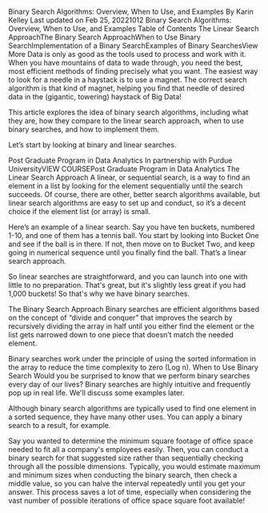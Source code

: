 Binary Search Algorithms: Overview, When to Use, and Examples
By Karin Kelley
Last updated on Feb 25, 20221012
Binary Search Algorithms: Overview, When to Use, and Examples
Table of Contents
The Linear Search ApproachThe Binary Search ApproachWhen to Use Binary SearchImplementation of a Binary SearchExamples of Binary SearchesView More
Data is only as good as the tools used to process and work with it. When you have mountains of data to wade through, you need the best, most efficient methods of finding precisely what you want. The easiest way to look for a needle in a haystack is to use a magnet. The correct search algorithm is that kind of magnet, helping you find that needle of desired data in the (gigantic, towering) haystack of Big Data!

This article explores the idea of binary search algorithms, including what they are, how they compare to the linear search approach, when to use binary searches, and how to implement them.

Let’s start by looking at binary and linear searches.

Post Graduate Program in Data Analytics
In partnership with Purdue UniversityVIEW COURSEPost Graduate Program in Data Analytics
The Linear Search Approach
A linear, or sequential search, is a way to find an element in a list by looking for the element sequentially until the search succeeds. Of course, there are other, better search algorithms available, but linear search algorithms are easy to set up and conduct, so it’s a decent choice if the element list (or array) is small.

Here’s an example of a linear search. Say you have ten buckets, numbered 1-10, and one of them has a tennis ball. You start by looking into Bucket One and see if the ball is in there. If not, then move on to Bucket Two, and keep going in numerical sequence until you finally find the ball. That’s a linear search approach.

So linear searches are straightforward, and you can launch into one with little to no preparation. That's great, but it's slightly less great if you had 1,000 buckets! So that's why we have binary searches.

The Binary Search Approach
Binary searches are efficient algorithms based on the concept of “divide and conquer” that improves the search by recursively dividing the array in half until you either find the element or the list gets narrowed down to one piece that doesn’t match the needed element.

Binary searches work under the principle of using the sorted information in the array to reduce the time complexity to zero (Log n).
When to Use Binary Search
Would you be surprised to know that we perform binary searches every day of our lives? Binary searches are highly intuitive and frequently pop up in real life. We'll discuss some examples later.

Although binary search algorithms are typically used to find one element in a sorted sequence, they have many other uses. You can apply a binary search to a result, for example.

Say you wanted to determine the minimum square footage of office space needed to fit all a company's employees easily. Then, you can conduct a binary search for that suggested size rather than sequentially checking through all the possible dimensions. Typically, you would estimate maximum and minimum sizes when conducting the binary search, then check a middle value, so you can halve the interval repeatedly until you get your answer. This process saves a lot of time, especially when considering the vast number of possible iterations of office space square foot available!
